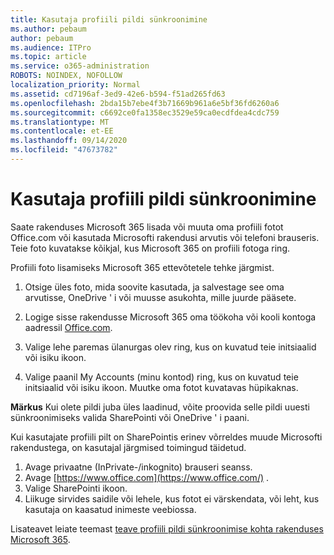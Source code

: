 ```yaml
---
title: Kasutaja profiili pildi sünkroonimine
ms.author: pebaum
author: pebaum
ms.audience: ITPro
ms.topic: article
ms.service: o365-administration
ROBOTS: NOINDEX, NOFOLLOW
localization_priority: Normal
ms.assetid: cd7196af-3ed9-42e6-b594-f51ad265fd63
ms.openlocfilehash: 2bda15b7ebe4f3b71669b961a6e5bf36fd6260a6
ms.sourcegitcommit: c6692ce0fa1358ec3529e59ca0ecdfdea4cdc759
ms.translationtype: MT
ms.contentlocale: et-EE
ms.lasthandoff: 09/14/2020
ms.locfileid: "47673782"
---
```

# <a name="sync-a-users-profile-picture"></a>Kasutaja profiili pildi sünkroonimine

Saate rakenduses Microsoft 365 lisada või muuta oma profiili fotot Office.com või kasutada Microsofti rakendusi arvutis või telefoni brauseris. Teie foto kuvatakse kõikjal, kus Microsoft 365 on profiili fotoga ring.

Profiili foto lisamiseks Microsoft 365 ettevõtetele tehke järgmist.

1. Otsige üles foto, mida soovite kasutada, ja salvestage see oma arvutisse, OneDrive ' i või muusse asukohta, mille juurde pääsete.

2. Logige sisse rakendusse Microsoft 365 oma töökoha või kooli kontoga aadressil [Office.com](https://www.office.com).

3. Valige lehe paremas ülanurgas olev ring, kus on kuvatud teie initsiaalid või isiku ikoon.

4. Valige paanil My Accounts (minu kontod) ring, kus on kuvatud teie initsiaalid või isiku ikoon. Muutke oma fotot kuvatavas hüpikaknas.

**Märkus** Kui olete pildi juba üles laadinud, võite proovida selle pildi uuesti sünkroonimiseks valida SharePointi või OneDrive ' i paani.

Kui kasutajate profiili pilt on SharePointis erinev võrreldes muude Microsofti rakendustega, on kasutajal järgmised toimingud täidetud.

1. Avage privaatne (InPrivate-/inkognito) brauseri seanss.
2. Avage [https://www.office.com](https://www.office.com/) .
3. Valige SharePointi ikoon.
4. Liikuge sirvides saidile või lehele, kus fotot ei värskendata, või leht, kus kasutaja on kaasatud inimeste veebiossa.

Lisateavet leiate teemast [teave profiili pildi sünkroonimise kohta rakenduses Microsoft 365](https://support.office.com/article/information-about-profile-picture-synchronization-in-office-365-20594d76-d054-4af4-a660-401133e3d48a).

